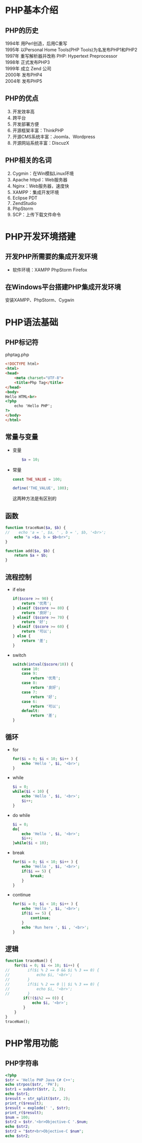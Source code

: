 # PHP基本介绍
## PHP的历史
1994年 用Perl创造，后用C重写  
1995年 以Personal Home Tools(PHP Tools)为名发布PHP1和PHP2  
1997年 重写解析器并改称 PHP: Hypertext Preprocessor  
1998年 正式发布PHP3  
1999年 成立 Zend 公司  
2000年 发布PHP4  
2004年 发布PHP5  
## PHP的优点
3. 开发效率高
4. 跨平台
5. 开发部署方便
6. 开源框架丰富：ThinkPHP
7. 开源CMS系统丰富：Joomla、Wordpress
8. 开源网站系统丰富：DiscuzX
## PHP相关的名词
2. Cygmin：在Win模拟Linux环境
3. Apache httpd：Web服务器
4. Nginx：Web服务器，速度快
6. XAMPP：集成开发环境
7. Eclipse PDT
8. ZendStudio
9. PhpStorm
12. SCP：上传下载文件命令
# PHP开发环境搭建
## 开发PHP所需要的集成开发环境
* 软件环境：XAMPP PhpStorm Firefox
## 在Windows平台搭建PHP集成开发环境
安装XAMPP、PhpStorm、Cygwin
# PHP语法基础
## PHP标记符
phptag.php
``` HTML
<!DOCTYPE html>
<html>
<head>
    <meta charset="UTF-8">
    <title>Php Tag</title>
</head>
<body>
Hello HTML<br>
<?php
    echo 'Hello PHP';
?>
</body>
</html>
```
## 常量与变量
* 变量
    ``` PHP
        $a = 10;
    ```
* 常量
    ``` PHP
    const THE_VALUE = 100;
    ```
    ``` PHP
    define('THE_VALUE', 100);
    ```
    这两种方法是有区别的
## 函数
``` PHP
function traceNum($a, $b) {
//    echo 'a = ', $a, ' , b = ', $b, '<br>';
    echo "a =$a, b = $b<br>";
}
```
``` PHP
function add($a, $b) {
    return $a + $b;
}
```
## 流程控制
* if else
    ``` PHP
    if($score >= 90) {
        return '优秀';
    } elseif ($score >= 80) {
        return '良好';
    } elseif ($score >= 70) {
        return '好';
    } elseif ($score >= 60) {
        return '可以';
    } else {
        return '差';
    }
    ```
* switch
    ``` PHP
    switch(intval($score/10)) {
        case 10:
        case 9:
            return '优秀';
        case 8:
            return '良好';
        case 7:
            return '好';
        case 6:
            return '可以';
        default:
            return '差';
    }
    ```
## 循环
* for
    ``` PHP
    for($i = 0; $i < 10; $i++ ) {
        echo 'Hello ', $i, '<br>';
    }
    ```
* while
    ``` PHP
    $i = 0;
    while($i < 10) {
        echo 'Hello ', $i, '<br>';
        $i++;
    }
    ```
* do while
    ``` PHP
    $i = 0;
    do{
        echo 'Hello ', $i, '<br>';
        $i++;
    }while($i < 10);
    ```
* break
    ``` PHP
    for($i = 0; $i < 10; $i++ ) {
        echo 'Hello ', $i, '<br>';
        if($i == 5) {
            break;
        }
    }
    ```
* continue
    ``` PHP
    for($i = 0; $i < 10; $i++ ) {
        echo 'Hello ', $i, '<br>';
        if($i == 5) {
            continue;
        }
        echo 'Run here ', $i , '<br>';
    }
    ```
## 逻辑
``` PHP
function traceNum() {
    for($i = 0; $i <= 10; $i++) {
//        if($i % 2 == 0 && $i % 3 == 0) {
//            echo $i, '<br>';
//        }
//        if($i % 2 == 0 || $i % 3 == 0) {
//            echo $i, '<br>';
//        }
        if(!($i%2 == 0)) {
            echo $i, '<br>';
        }
    }
}
traceNum();
```
# PHP常用功能
## PHP字符串
``` PHP
<?php
$str = 'Hello PHP Java C# C++';
echo strpos($str, 'PH');
$str1 = substr($str, 2, 3);
echo $str1;
$result = str_split($str, 2);
print_r($result);
$result = explode(' ', $str);
print_r($result);
$num = 100;
$str2 = $str.'<br>Objective-C '.$num;
echo $str2;
$str2 = "$str<br>Objective-C $num";
echo $str2;
```
